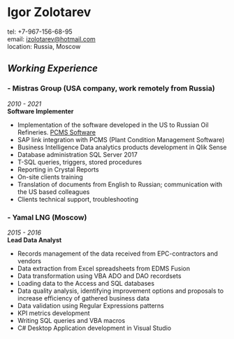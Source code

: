 # **Igor Zolotarev**

tel: +7-967-156-68-95  
email: izolotarev@hotmail.com  
location: Russia, Moscow

## **_Working Experience_**

### - **Mistras Group** (USA company, work remotely from Russia)

_2010 - 2021_  
**Software Implementer**

- Implementation of the software developed in the US to Russian Oil Refineries. [PCMS Software](https://www.pcmssoftware.com/)
- SAP link integration with PCMS (Plant Condition Management Software)
- Business Intelligence Data analytics products development in Qlik Sense
- Database administration SQL Server 2017
- T-SQL queries, triggers, stored procedures
- Reporting in Crystal Reports
- On-site clients training
- Translation of documents from English to Russian; communication with the US based colleagues
- Clients technical support, troubleshooting

### - **Yamal LNG** (Moscow)

_2015 - 2016_  
**Lead Data Analyst**

- Records management of the data received from EPC-contractors and vendors
- Data extraction from Excel spreadsheets from EDMS Fusion
- Data transformation using VBA ADO and DAO recordsets
- Loading data to the Access and SQL databases
- Data quality analysis, identifying improvement options and proposals to increase efficiency of gathered business data
- Data validation using Regular Expressions patterns
- KPI metrics development
- Writing SQL queries and VBA macros
- C# Desktop Application development in Visual Studio
